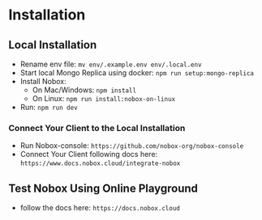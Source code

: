 # Installation

## Local Installation
-  Rename env file: `mv env/.example.env env/.local.env`
-  Start local Mongo Replica using docker: `npm run setup:mongo-replica`
-  Install Nobox:
    - On Mac/Windows: `npm install`
    - On Linux: `npm run install:nobox-on-linux`
-  Run: `npm run dev`

### Connect Your Client to the Local Installation
- Run Nobox-console: `https://github.com/nobox-org/nobox-console`
- Connect Your Client following docs here: `https://www.docs.nobox.cloud/integrate-nobox`

## Test Nobox Using Online Playground
- follow the docs here: `https://docs.nobox.cloud`